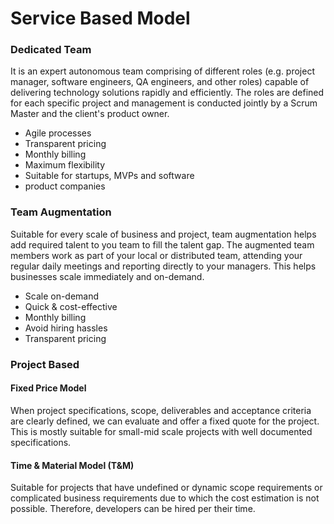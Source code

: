 # Service Based Model

### Dedicated Team

It is an expert autonomous team comprising of different roles (e.g. project manager, software engineers, QA engineers, and other roles) capable of delivering technology solutions rapidly and efficiently. The roles are defined for each specific project and management is conducted jointly by a Scrum Master and the client's product owner.

- Agile processes
- Transparent pricing
- Monthly billing
- Maximum flexibility
- Suitable for startups, MVPs and software
- product companies

### Team Augmentation

Suitable for every scale of business and project, team augmentation helps add required talent to you team to fill the talent gap. The augmented team members work as part of your local or distributed team, attending your regular daily meetings and reporting directly to your managers. This helps businesses scale immediately and on-demand.

- Scale on-demand
- Quick & cost-effective
- Monthly billing
- Avoid hiring hassles
- Transparent pricing

### Project Based

#### Fixed Price Model

When project specifications, scope, deliverables and acceptance criteria are clearly defined, we can evaluate and offer a fixed quote for the project. This is mostly suitable for small-mid scale projects with well documented specifications.

#### Time & Material Model (T&M)

Suitable for projects that have undefined or dynamic scope requirements or complicated business requirements due to which the cost estimation is not possible. Therefore, developers can be hired per their time.
